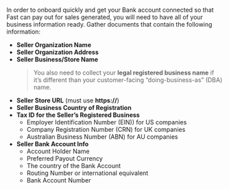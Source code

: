 In order to onboard quickly and get your Bank account connected so that Fast can pay out for sales generated, you will need to have all of your business information ready. Gather documents that contain the following information:

- **Seller Organization Name**
- **Seller Organization Address**
- **Seller Business/Store Name**
  > You also need to collect your **legal registered business name** if it’s different than your customer-facing “doing-business-as” (DBA) name.
- **Seller Store URL** (must use **https://**)
- **Seller Business Country of Registration**
- **Tax ID for the Seller’s Registered Business**
  - Employer Identification Number (EIN)) for US companies
  - Company Registration Number (CRN) for UK companies
  - Australian Business Number (ABN) for AU companies
- **Seller Bank Account Info**
  - Account Holder Name
  - Preferred Payout Currency
  - The country of the Bank Account
  - Routing Number or international equivalent
  - Bank Account Number
